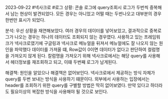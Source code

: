 2023-09-22
#넥사크로  #로그
상황:
콘솔 로그에 query조회시 로그가 두번씩 중복해서 남는 현상이 발견되었다. 모든 경우는 아니었고 어떨 때는 두번나오고 대부분의 경우 한번만 표시가 되었다.

분석:
우선 상황을 재연해보았다. 여러 경우의 데이터를 넣어보았고, 결과적으로 중복로그가 나오는 경우는 하나의 데이터도 조회되지 않는 경우였다. 사용하고 있는 프레임워크가 넥사크로였기에 구글링과 넥사크로 메뉴얼을 뒤져서 메뉴얼에도 잘 나오지 않는 원인을 파악했다 데이터를 가져올 떄, Row값이 0이면 데이터가 없다고 판단하여 컬럼명을 가져오지 않게 된다.  칼럼명을 가져오기 위해 넥사크로에서는 해당 query를 사용해서 헤더정보를 재조회하고 되고, 이떄 두번째 로그가 남게된다.

해결책:
원인을 알았으나 해결책은 없어보인다. 넥사크로에서 제공하는 방식 자체가 query를 두번 보내는 방식을 사용하기 떄문이다. 외부에서 사용하는 입장에서는 header를 조회하기 위한 query를 구별할 방법은 딱히 없어보였다. 만약 있다고 하더라도 필요이상의 복잡한 방식을 사용해야 될 것으로 보인다.